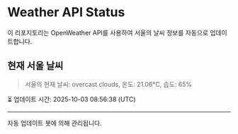 
# Weather API Status

이 리포지토리는 OpenWeather API를 사용하여 서울의 날씨 정보를 자동으로 업데이트합니다.

## 현재 서울 날씨
> 서울의 현재 날씨: overcast clouds, 온도: 21.06°C, 습도: 65%

⏳ 업데이트 시간: 2025-10-03 08:56:38 (UTC)

---
자동 업데이트 봇에 의해 관리됩니다.
